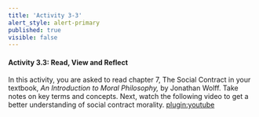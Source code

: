 ```yaml
---
title: 'Activity 3-3'
alert_style: alert-primary
published: true
visible: false
---
```

#### Activity 3.3: Read, View and Reflect

In this activity, you are asked to read chapter 7, The Social Contract in your
textbook, *An Introduction to Moral Philosophy,* by Jonathan Wolff. Take notes
on key terms and concepts.
Next, watch the following video to get a better understanding of social
contract morality.
[plugin:youtube](https://www.youtube.com/watch?v=2Co6pNvd9mc)
